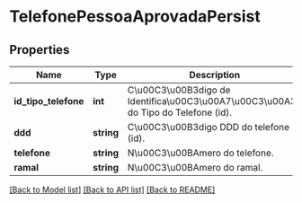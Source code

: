 # TelefonePessoaAprovadaPersist

## Properties
Name | Type | Description | Notes
------------ | ------------- | ------------- | -------------
**id_tipo_telefone** | **int** | C\u00C3\u00B3digo de Identifica\u00C3\u00A7\u00C3\u00A3o do Tipo do Telefone (id). | 
**ddd** | **string** | C\u00C3\u00B3digo DDD do telefone (id). | 
**telefone** | **string** | N\u00C3\u00BAmero do telefone. | 
**ramal** | **string** | N\u00C3\u00BAmero do ramal. | [optional] 

[[Back to Model list]](../README.md#documentation-for-models) [[Back to API list]](../README.md#documentation-for-api-endpoints) [[Back to README]](../README.md)


